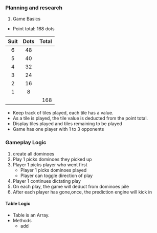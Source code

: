 ### Planning and research
1. Game Basics
- Point total: 168 dots

| Suit | Dots | Total |
| :---: | :---: | ---: |
| 6 | 48 |     |
| 5 | 40 |     |
| 4 | 32 |     |
| 3 | 24 |     |
| 2 | 16 |     |
| 1 |  8 |     |
|   |    | 168 |

- Keep track of tiles played, each tile has a value.
- As a tile is played, the tile value is deducted from the point total.
- Display tiles played and tiles remaining to be played
- Game has one player with 1 to 3 opponents


### Gameplay Logic
1. create all dominoes
2. Play 1 picks dominoes they picked up
3. Player 1 picks player who went first
    - Player 1 picks dominoes played
    - Player can toggle direction of play
4. Player 1 continues dictating play
5. On each play, the game will deduct from dominoes pile
6. After each player has gone,once, the prediction engine will kick in


#### Table Logic
- Table is an Array.
- Methods
    - add
    
